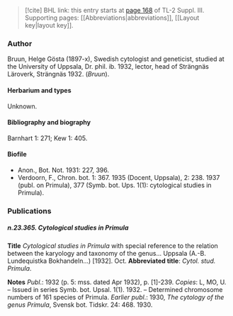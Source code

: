 > [!cite] BHL link: this entry starts at [page 168](https://www.biodiversitylibrary.org/item/103861#page/178/mode/1up) of TL-2 Suppl. III.
> Supporting pages: [[Abbreviations|abbreviations]], [[Layout key|layout key]].

### Author

Bruun, Helge Gösta (1897-x), Swedish cytologist and geneticist, studied at the University of Uppsala, Dr. phil. ib. 1932, lector, head of Strängnäs Läroverk, Strängnäs 1932. (*Bruun*).

#### Herbarium and types

Unknown.

#### Bibliography and biography

Barnhart 1: 271; Kew 1: 405.

#### Biofile

- Anon., Bot. Not. 1931: 227, 396.
- Verdoorn, F., Chron. bot. 1: 367. 1935 (Docent, Uppsala), 2: 238. 1937 (publ. on Primula), 377 (Symb. bot. Ups. 1(1): cytological studies in Primula).

### Publications

##### n.23.365. Cytological studies in Primula

**Title**
*Cytological studies in Primula* with special reference to the relation between the karyology and taxonomy of the genus... Uppsala (A.-B. Lundequistka Bokhandeln...) \[1932\]. Oct.
**Abbreviated title**: *Cytol. stud. Primula*.

**Notes**
*Publ*.: 1932 (p. 5: mss. dated Apr 1932), p. \[1\]-239. *Copies*: L, MO, U. – Issued in series Symb. bot. Upsal. 1(1). 1932. – Determined chromosome numbers of 161 species of Primula.
*Earlier publ*.: 1930, *The cytology of the genus Primula*, Svensk bot. Tidskr. 24: 468. 1930.

